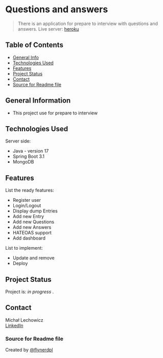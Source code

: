 # Questions and answers
> There is an application for prepare to interview with questions and answers. 
> Live server: [heroku](https://java-question-2ef22952c66d.herokuapp.com/)

## Table of Contents
* [General Info](#general-information)
* [Technologies Used](#technologies-used)
* [Features](#features)
* [Project Status](#project-status)
* [Contact](#contact)
* [Source for Readme file](#source-for-readme-file)
<!-- * [License](#license) -->


## General Information
- This project use for prepare to interview

## Technologies Used
Server side:
- Java - version 17
- Spring Boot 3.1
- MongoDB

## Features
List the ready features:
- Register user
- Login/Logout
- Display dump Entries
- Add new Entry
- Add new Questions
- Add new Answers
- HATEOAS support
- Add dashboard

List to implement:
- Update and remove
- Deploy

## Project Status
Project is: _in progress_ .

## Contact
Michał Lechowicz <br />
[LinkedIn](https://www.linkedin.com/in/micha%C5%82-lechowicz/)

### Source for Readme file
Created by [@flynerdpl](https://www.flynerd.pl/)


<!-- Optional -->
<!-- ## License -->
<!-- This project is open source and available under the [... License](). -->

<!-- You don't have to include all sections - just the one's relevant to your project -->
